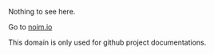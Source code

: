 Nothing to see here. 

Go to [noim.io](https://noim.io)

This domain is only used for github project documentations. 
